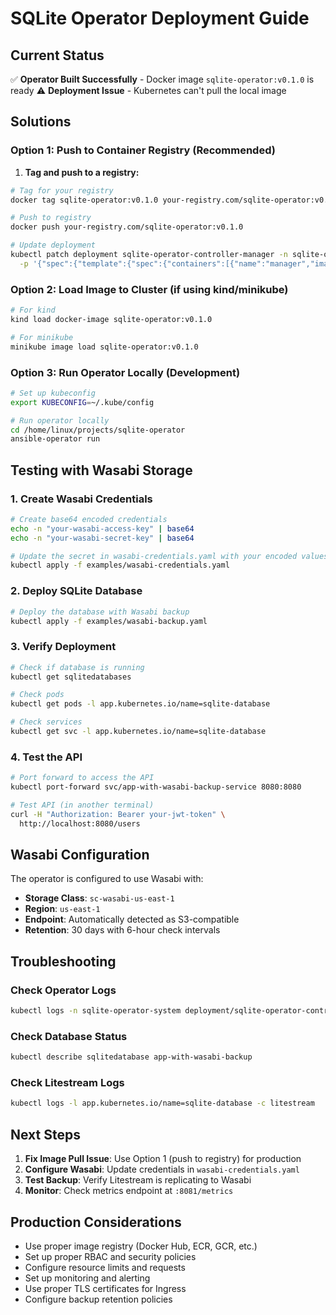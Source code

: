# SQLite Operator Deployment Guide

## Current Status
✅ **Operator Built Successfully** - Docker image `sqlite-operator:v0.1.0` is ready
⚠️ **Deployment Issue** - Kubernetes can't pull the local image

## Solutions

### Option 1: Push to Container Registry (Recommended)

1. **Tag and push to a registry:**
```bash
# Tag for your registry
docker tag sqlite-operator:v0.1.0 your-registry.com/sqlite-operator:v0.1.0

# Push to registry
docker push your-registry.com/sqlite-operator:v0.1.0

# Update deployment
kubectl patch deployment sqlite-operator-controller-manager -n sqlite-operator-system \
  -p '{"spec":{"template":{"spec":{"containers":[{"name":"manager","image":"your-registry.com/sqlite-operator:v0.1.0"}]}}}}'
```

### Option 2: Load Image to Cluster (if using kind/minikube)

```bash
# For kind
kind load docker-image sqlite-operator:v0.1.0

# For minikube
minikube image load sqlite-operator:v0.1.0
```

### Option 3: Run Operator Locally (Development)

```bash
# Set up kubeconfig
export KUBECONFIG=~/.kube/config

# Run operator locally
cd /home/linux/projects/sqlite-operator
ansible-operator run
```

## Testing with Wasabi Storage

### 1. Create Wasabi Credentials

```bash
# Create base64 encoded credentials
echo -n "your-wasabi-access-key" | base64
echo -n "your-wasabi-secret-key" | base64

# Update the secret in wasabi-credentials.yaml with your encoded values
kubectl apply -f examples/wasabi-credentials.yaml
```

### 2. Deploy SQLite Database

```bash
# Deploy the database with Wasabi backup
kubectl apply -f examples/wasabi-backup.yaml
```

### 3. Verify Deployment

```bash
# Check if database is running
kubectl get sqlitedatabases

# Check pods
kubectl get pods -l app.kubernetes.io/name=sqlite-database

# Check services
kubectl get svc -l app.kubernetes.io/name=sqlite-database
```

### 4. Test the API

```bash
# Port forward to access the API
kubectl port-forward svc/app-with-wasabi-backup-service 8080:8080

# Test API (in another terminal)
curl -H "Authorization: Bearer your-jwt-token" \
  http://localhost:8080/users
```

## Wasabi Configuration

The operator is configured to use Wasabi with:
- **Storage Class**: `sc-wasabi-us-east-1`
- **Region**: `us-east-1`
- **Endpoint**: Automatically detected as S3-compatible
- **Retention**: 30 days with 6-hour check intervals

## Troubleshooting

### Check Operator Logs
```bash
kubectl logs -n sqlite-operator-system deployment/sqlite-operator-controller-manager
```

### Check Database Status
```bash
kubectl describe sqlitedatabase app-with-wasabi-backup
```

### Check Litestream Logs
```bash
kubectl logs -l app.kubernetes.io/name=sqlite-database -c litestream
```

## Next Steps

1. **Fix Image Pull Issue**: Use Option 1 (push to registry) for production
2. **Configure Wasabi**: Update credentials in `wasabi-credentials.yaml`
3. **Test Backup**: Verify Litestream is replicating to Wasabi
4. **Monitor**: Check metrics endpoint at `:8081/metrics`

## Production Considerations

- Use proper image registry (Docker Hub, ECR, GCR, etc.)
- Set up proper RBAC and security policies
- Configure resource limits and requests
- Set up monitoring and alerting
- Use proper TLS certificates for Ingress
- Configure backup retention policies

